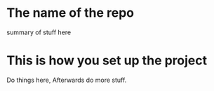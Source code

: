 # The name of the repo

summary of stuff here

# This is how you set up the project

Do things here, Afterwards do more stuff.
